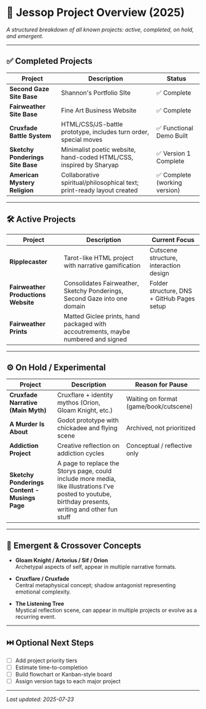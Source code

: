 # 📁 Jessop Project Overview (2025)

_A structured breakdown of all known projects: active, completed, on hold, and emergent._

---

## ✅ Completed Projects

| Project | Description | Status |
|--------|-------------|--------|
| **Second Gaze Site Base** | Shannon's Portfolio SIte | ✅ Complete |
| **Fairweather Site Base** | Fine Art Business Website | ✅ Complete |
| **Cruxfade Battle System** | HTML/CSS/JS-battle prototype, includes turn order, special moves | ✅ Functional Demo Built |
| **Sketchy Ponderings Site Base** | Minimalist poetic website, hand-coded HTML/CSS, inspired by Sharyap | ✅ Version 1 Complete |
| **American Mystery Religion** | Collaborative spiritual/philosophical text; print-ready layout created | ✅ Complete (working version) |

---

## 🛠 Active Projects

| Project | Description | Current Focus |
|--------|-------------|----------------|
| **Ripplecaster** | Tarot-like HTML project with narrative gamification | Cutscene structure, interaction design |
| **Fairweather Productions Website** | Consolidates Fairweather, Sketchy Ponderings, Second Gaze into one domain | Folder structure, DNS + GitHub Pages setup |
| **Fairweather Prints** | Matted Giclee prints, hand packaged with accoutrements, maybe numbered and signed |

---

## ⚙️ On Hold / Experimental

| Project | Description | Reason for Pause |
|--------|-------------|----------------|
| **Cruxfade Narrative (Main Myth)** | Cruxflare + identity mythos (Orion, Gloam Knight, etc.) | Waiting on format (game/book/cutscene) |
| **A Murder Is About** | Godot prototype with chickadee and flying scene | Archived, not prioritized |
| **Addiction Project** | Creative reflection on addiction cycles | Conceptual / reflective only |
| **Sketchy Ponderings Content - Musings Page** | A page to replace the Storys page, could include more media, like illustrations I've posted to youtube, birthday presents, writing and other fun stuff |

---

## 🧩 Emergent & Crossover Concepts

- **Gloam Knight / Artorius / Sif / Orion**  
  Archetypal aspects of self, appear in multiple narrative formats.

- **Cruxflare / Cruxfade**  
  Central metaphysical concept; shadow antagonist representing emotional complexity.

- **The Listening Tree**  
  Mystical reflection scene, can appear in multiple projects or evolve as a recurring event.

---

## ⏭️ Optional Next Steps

- [ ] Add project priority tiers  
- [ ] Estimate time-to-completion  
- [ ] Build flowchart or Kanban-style board  
- [ ] Assign version tags to each major project  

---

_Last updated: 2025-07-23_
